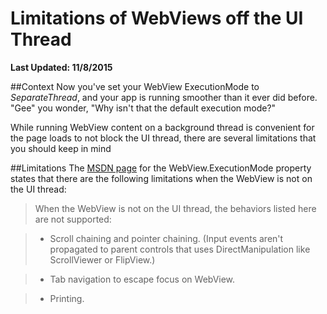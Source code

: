 
Limitations of WebViews off the UI Thread
======
**Last Updated: 11/8/2015**

##Context
Now you've set your WebView ExecutionMode to *SeparateThread*, and your app is running smoother than it ever did before. "Gee" you wonder, "Why isn't that the default execution mode?"

While running WebView content on a background thread is convenient for the page loads to not block the UI thread, there are several limitations that you should keep in mind

##Limitations
The [MSDN page](https://msdn.microsoft.com/en-us/library/windows/apps/windows.ui.xaml.controls.webviewexecutionmode.aspx) for the WebView.ExecutionMode property states that there are the following limitations when the WebView is not on the UI thread:

> When the WebView is not on the UI thread, the behaviors listed here are not supported:

> * Scroll chaining and pointer chaining. (Input events aren't propagated to parent controls that uses DirectManipulation like ScrollViewer or FlipView.)

> * Tab navigation to escape focus on WebView.

> * Printing.